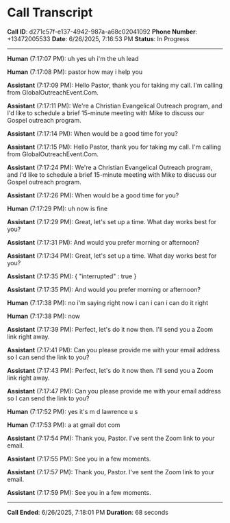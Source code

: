 # Call Transcript
**Call ID**: d271c57f-e137-4942-987a-a68c02041092
**Phone Number**: +13472005533
**Date**: 6/26/2025, 7:16:53 PM
**Status**: In Progress

---

**Human** (7:17:07 PM): uh yes uh i'm the uh lead

**Human** (7:17:08 PM): pastor how may i help you

**Assistant** (7:17:09 PM): Hello Pastor, thank you for taking my call. I'm calling from GlobalOutreachEvent.Com.

**Assistant** (7:17:11 PM):  We're a Christian Evangelical Outreach program, and I'd like to schedule a brief 15-minute meeting with Mike to discuss our Gospel outreach program.

**Assistant** (7:17:14 PM):  When would be a good time for you?

**Assistant** (7:17:15 PM): Hello Pastor, thank you for taking my call. I'm calling from GlobalOutreachEvent.Com.

**Assistant** (7:17:24 PM):  We're a Christian Evangelical Outreach program, and I'd like to schedule a brief 15-minute meeting with Mike to discuss our Gospel outreach program.

**Assistant** (7:17:26 PM):  When would be a good time for you?

**Human** (7:17:29 PM): uh now is fine

**Assistant** (7:17:29 PM): Great, let's set up a time. What day works best for you?

**Assistant** (7:17:31 PM):   And would you prefer morning or afternoon?

**Assistant** (7:17:34 PM): Great, let's set up a time. What day works best for you?

**Assistant** (7:17:35 PM): { "interrupted" : true }

**Assistant** (7:17:35 PM):   And would you prefer morning or afternoon?

**Human** (7:17:38 PM): no i'm saying right now i can i can i can do it right

**Human** (7:17:38 PM): now

**Assistant** (7:17:39 PM): Perfect, let's do it now then. I'll send you a Zoom link right away.

**Assistant** (7:17:41 PM):   Can you please provide me with your email address so I can send the link to you?

**Assistant** (7:17:43 PM): Perfect, let's do it now then. I'll send you a Zoom link right away.

**Assistant** (7:17:47 PM):   Can you please provide me with your email address so I can send the link to you?

**Human** (7:17:52 PM): yes it's m d lawrence u s

**Human** (7:17:53 PM): a at gmail dot com

**Assistant** (7:17:54 PM): Thank you, Pastor. I've sent the Zoom link to your email.

**Assistant** (7:17:55 PM):  See you in a few moments.

**Assistant** (7:17:57 PM): Thank you, Pastor. I've sent the Zoom link to your email.

**Assistant** (7:17:59 PM):  See you in a few moments.


---

**Call Ended**: 6/26/2025, 7:18:01 PM
**Duration**: 68 seconds
